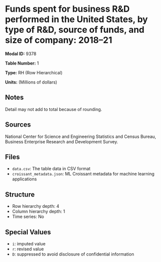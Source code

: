 # Funds spent for business R&D performed in the United States, by type of R&D, source of funds, and size of company: 2018&#8211;21

**Modal ID:** 9378

**Table Number:** 1

**Type:** RH (Row Hierarchical)

**Units:** (Millions of dollars)

## Notes

Detail may not add to total because of rounding.

## Sources

National Center for Science and Engineering Statistics and Census Bureau, Business Enterprise Research and Development Survey.

## Files

- `data.csv`: The table data in CSV format
- `croissant_metadata.json`: ML Croissant metadata for machine learning applications

## Structure

- Row hierarchy depth: 4
- Column hierarchy depth: 1
- Time series: No

## Special Values

- `i`: imputed value
- `r`: revised value
- `D`: suppressed to avoid disclosure of confidential information
